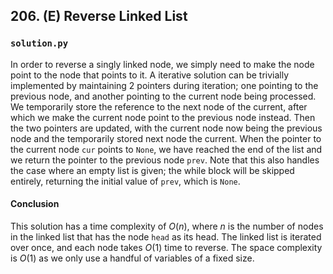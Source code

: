 ## 206. (E) Reverse Linked List

### `solution.py`
In order to reverse a singly linked node, we simply need to make the node point to the node that points to it. A iterative solution can be trivially implemented by maintaining 2 pointers during iteration; one pointing to the previous node, and another pointing to the current node being processed. We temporarily store the reference to the next node of the current, after which we make the current node point to the previous node instead. Then the two pointers are updated, with the current node now being the previous node and the temporarily stored next node the current. When the pointer to the current node `cur` points to `None`, we have reached the end of the list and we return the pointer to the previous node `prev`. Note that this also handles the case where an empty list is given; the while block will be skipped entirely, returning the initial value of `prev`, which is `None`.  

#### Conclusion
This solution has a time complexity of $O(n)$, where $n$ is the number of nodes in the linked list that has the node `head` as its head. The linked list is iterated over once, and each node takes $O(1)$ time to reverse. The space complexity is $O(1)$ as we only use a handful of variables of a fixed size.  
  

